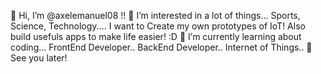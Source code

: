 👋  Hi, I’m @axelemanuel08 !!
👀  I’m interested in a lot of things...
    Sports, Science, Technology....
    I want to Create my own prototypes of IoT!
    Also build usefuls apps to make life easier! :D
🌱 I’m currently learning about coding...
    FrontEnd Developer..
    BackEnd Developer..
    Internet of Things..
👋  See you later!
